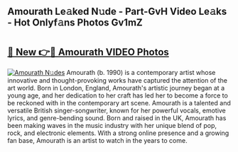 ## Amourath Le𝚊ked N𝚞de - Part-GvH Video Le𝚊ks - Hot Onlyf𝚊ns Photos Gv1mZ

# <h2><a href="http://ab12848.deff.icu/?id=Amourath">🔗 New 👉🔴 Amourath VIDEO Photos</a></h2>

[![Amourath N𝚞des](https://i.imgur.com/rIISA9y.gif)](http://ab12848.deff.icu/?id=Amourath)
Amourath (b. 1990) is a contemporary artist whose innovative and thought-provoking works have captured the attention of the art world. Born in London, England, Amourath's artistic journey began at a young age, and her dedication to her craft has led her to become a force to be reckoned with in the contemporary art scene. Amourath is a talented and versatile British singer-songwriter, known for her powerful vocals, emotive lyrics, and genre-bending sound. Born and raised in the UK, Amourath has been making waves in the music industry with her unique blend of pop, rock, and electronic elements. With a strong online presence and a growing fan base, Amourath is an artist to watch in the years to come.

